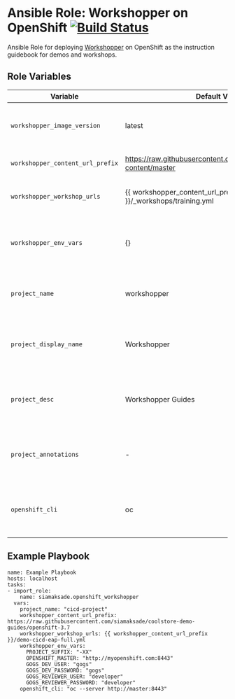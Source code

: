 Ansible Role: Workshopper on OpenShift
[![Build Status](https://travis-ci.org/siamaksade/ansible-openshift-workshopper.svg?branch=master)](https://travis-ci.org/siamaksade/ansible-openshift-workshopper)
=========

Ansible Role for deploying [Workshopper](https://github.com/openshift-evangelists/workshopper) on OpenShift as the instruction guidebook for demos and workshops.


Role Variables
------------

| Variable                       | Default Value       | Description   |
|--------------------------------|---------------------|---------------|
|`workshopper_image_version`     | latest              | Workshopper container image version on [Docker Hub](https://hub.docker.com/r/osevg/workshopper/tags/)
|`workshopper_content_url_prefix`| https://raw.githubusercontent.com/osevg/workshopper-content/master | Workshop content prefix url |
|`workshopper_workshop_urls`     | {{ workshopper_content_url_prefix }}/_workshops/training.yml       | Comma-separated workshop urls |
|`workshopper_env_vars`          | {}                  | Environment variables set on the workshopper container as configuration |   
|`project_name`                  | workshopper         | OpenShift project name for the workshopper container  |
|`project_display_name`          | Workshopper         | OpenShift project display name for the workshopper container  |
|`project_desc`                  | Workshopper Guides  | OpenShift project description for the workshopper container |
|`project_annotations`           | -                   | OpenShift project annotations for the workshopper container |
|`openshift_cli`                 | oc                  | OpenShift CLI command and arguments (e.g. auth)       | 

Example Playbook
------------

```
name: Example Playbook
hosts: localhost
tasks:
- import_role:
    name: siamaksade.openshift_workshopper
  vars:
    project_name: "cicd-project"
    workshopper_content_url_prefix: https://raw.githubusercontent.com/siamaksade/coolstore-demo-guides/openshift-3.7
    workshopper_workshop_urls: {{ workshopper_content_url_prefix }}/demo-cicd-eap-full.yml
    workshopper_env_vars:
      PROJECT_SUFFIX: "-XX"
      OPENSHIFT_MASTER: "http://myopenshift.com:8443"
      GOGS_DEV_USER: "gogs"
      GOGS_DEV_PASSWORD: "gogs"
      GOGS_REVIEWER_USER: "developer"
      GOGS_REVIEWER_PASSWORD: "developer"
    openshift_cli: "oc --server http://master:8443"
```